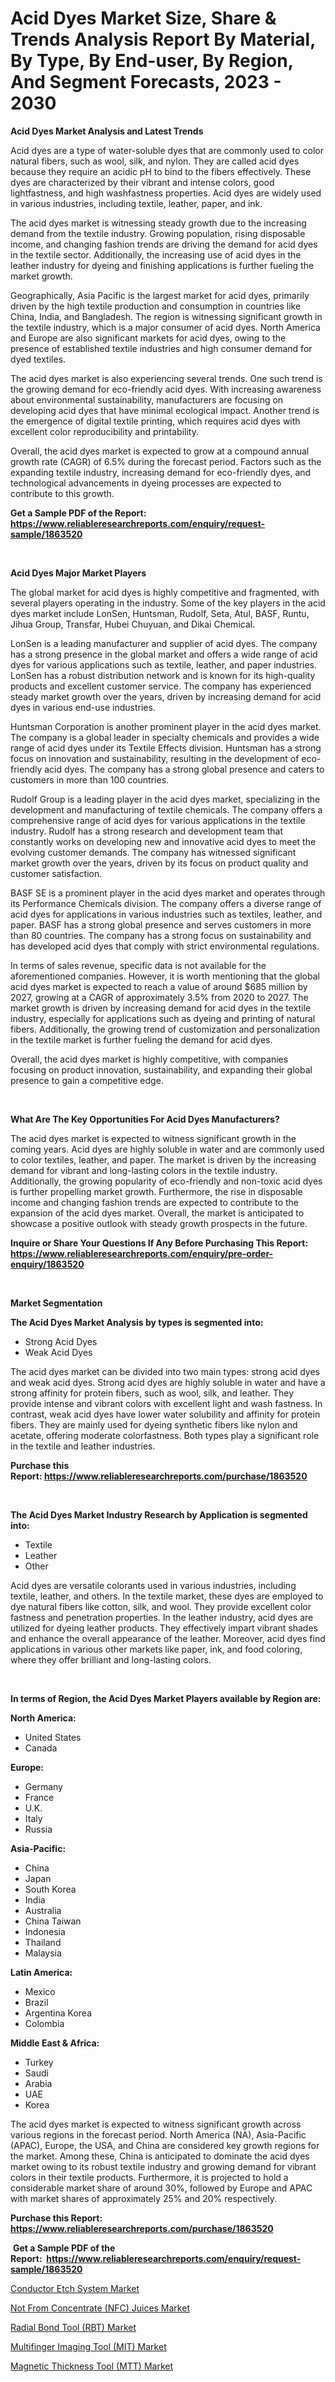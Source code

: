 <p><h1>Acid Dyes Market Size, Share & Trends Analysis Report By Material, By Type, By End-user, By Region, And Segment Forecasts, 2023 - 2030</h1></p><p><strong>Acid Dyes Market Analysis and Latest Trends</strong></p>
<p><p>Acid dyes are a type of water-soluble dyes that are commonly used to color natural fibers, such as wool, silk, and nylon. They are called acid dyes because they require an acidic pH to bind to the fibers effectively. These dyes are characterized by their vibrant and intense colors, good lightfastness, and high washfastness properties. Acid dyes are widely used in various industries, including textile, leather, paper, and ink.</p><p>The acid dyes market is witnessing steady growth due to the increasing demand from the textile industry. Growing population, rising disposable income, and changing fashion trends are driving the demand for acid dyes in the textile sector. Additionally, the increasing use of acid dyes in the leather industry for dyeing and finishing applications is further fueling the market growth.</p><p>Geographically, Asia Pacific is the largest market for acid dyes, primarily driven by the high textile production and consumption in countries like China, India, and Bangladesh. The region is witnessing significant growth in the textile industry, which is a major consumer of acid dyes. North America and Europe are also significant markets for acid dyes, owing to the presence of established textile industries and high consumer demand for dyed textiles.</p><p>The acid dyes market is also experiencing several trends. One such trend is the growing demand for eco-friendly acid dyes. With increasing awareness about environmental sustainability, manufacturers are focusing on developing acid dyes that have minimal ecological impact. Another trend is the emergence of digital textile printing, which requires acid dyes with excellent color reproducibility and printability.</p><p>Overall, the acid dyes market is expected to grow at a compound annual growth rate (CAGR) of 6.5% during the forecast period. Factors such as the expanding textile industry, increasing demand for eco-friendly dyes, and technological advancements in dyeing processes are expected to contribute to this growth.</p></p>
<p><strong>Get a Sample PDF of the Report:&nbsp; <a href="https://www.reliableresearchreports.com/enquiry/request-sample/1863520">https://www.reliableresearchreports.com/enquiry/request-sample/1863520</a></strong></p>
<p>&nbsp;</p>
<p><strong>Acid Dyes Major Market Players</strong></p>
<p><p>The global market for acid dyes is highly competitive and fragmented, with several players operating in the industry. Some of the key players in the acid dyes market include LonSen, Huntsman, Rudolf, Seta, Atul, BASF, Runtu, Jihua Group, Transfar, Hubei Chuyuan, and Dikai Chemical. </p><p>LonSen is a leading manufacturer and supplier of acid dyes. The company has a strong presence in the global market and offers a wide range of acid dyes for various applications such as textile, leather, and paper industries. LonSen has a robust distribution network and is known for its high-quality products and excellent customer service. The company has experienced steady market growth over the years, driven by increasing demand for acid dyes in various end-use industries.</p><p>Huntsman Corporation is another prominent player in the acid dyes market. The company is a global leader in specialty chemicals and provides a wide range of acid dyes under its Textile Effects division. Huntsman has a strong focus on innovation and sustainability, resulting in the development of eco-friendly acid dyes. The company has a strong global presence and caters to customers in more than 100 countries. </p><p>Rudolf Group is a leading player in the acid dyes market, specializing in the development and manufacturing of textile chemicals. The company offers a comprehensive range of acid dyes for various applications in the textile industry. Rudolf has a strong research and development team that constantly works on developing new and innovative acid dyes to meet the evolving customer demands. The company has witnessed significant market growth over the years, driven by its focus on product quality and customer satisfaction.</p><p>BASF SE is a prominent player in the acid dyes market and operates through its Performance Chemicals division. The company offers a diverse range of acid dyes for applications in various industries such as textiles, leather, and paper. BASF has a strong global presence and serves customers in more than 80 countries. The company has a strong focus on sustainability and has developed acid dyes that comply with strict environmental regulations.</p><p>In terms of sales revenue, specific data is not available for the aforementioned companies. However, it is worth mentioning that the global acid dyes market is expected to reach a value of around $685 million by 2027, growing at a CAGR of approximately 3.5% from 2020 to 2027. The market growth is driven by increasing demand for acid dyes in the textile industry, especially for applications such as dyeing and printing of natural fibers. Additionally, the growing trend of customization and personalization in the textile market is further fueling the demand for acid dyes. </p><p>Overall, the acid dyes market is highly competitive, with companies focusing on product innovation, sustainability, and expanding their global presence to gain a competitive edge.</p></p>
<p>&nbsp;</p>
<p><strong>What Are The Key Opportunities For Acid Dyes Manufacturers?</strong></p>
<p><p>The acid dyes market is expected to witness significant growth in the coming years. Acid dyes are highly soluble in water and are commonly used to color textiles, leather, and paper. The market is driven by the increasing demand for vibrant and long-lasting colors in the textile industry. Additionally, the growing popularity of eco-friendly and non-toxic acid dyes is further propelling market growth. Furthermore, the rise in disposable income and changing fashion trends are expected to contribute to the expansion of the acid dyes market. Overall, the market is anticipated to showcase a positive outlook with steady growth prospects in the future.</p></p>
<p><strong>Inquire or Share Your Questions If Any Before Purchasing This Report: <a href="https://www.reliableresearchreports.com/enquiry/pre-order-enquiry/1863520">https://www.reliableresearchreports.com/enquiry/pre-order-enquiry/1863520</a></strong></p>
<p>&nbsp;</p>
<p><strong>Market Segmentation</strong></p>
<p><strong>The Acid Dyes Market Analysis by types is segmented into:</strong></p>
<p><ul><li>Strong Acid Dyes</li><li>Weak Acid Dyes</li></ul></p>
<p><p>The acid dyes market can be divided into two main types: strong acid dyes and weak acid dyes. Strong acid dyes are highly soluble in water and have a strong affinity for protein fibers, such as wool, silk, and leather. They provide intense and vibrant colors with excellent light and wash fastness. In contrast, weak acid dyes have lower water solubility and affinity for protein fibers. They are mainly used for dyeing synthetic fibers like nylon and acetate, offering moderate colorfastness. Both types play a significant role in the textile and leather industries.</p></p>
<p><strong>Purchase this Report:&nbsp;<a href="https://www.reliableresearchreports.com/purchase/1863520">https://www.reliableresearchreports.com/purchase/1863520</a></strong></p>
<p>&nbsp;</p>
<p><strong>The Acid Dyes Market Industry Research by Application is segmented into:</strong></p>
<p><ul><li>Textile</li><li>Leather</li><li>Other</li></ul></p>
<p><p>Acid dyes are versatile colorants used in various industries, including textile, leather, and others. In the textile market, these dyes are employed to dye natural fibers like cotton, silk, and wool. They provide excellent color fastness and penetration properties. In the leather industry, acid dyes are utilized for dyeing leather products. They effectively impart vibrant shades and enhance the overall appearance of the leather. Moreover, acid dyes find applications in various other markets like paper, ink, and food coloring, where they offer brilliant and long-lasting colors.</p></p>
<p>&nbsp;</p>
<p><strong>In terms of Region, the Acid Dyes Market Players available by Region are:</strong></p>
<p>
    <p> <strong> North America: </strong>
        <ul>
            <li>United States</li>
            <li>Canada</li>
        </ul>
        </p> 
    <p> <strong> Europe: </strong>
        <ul>
            <li>Germany</li>
            <li>France</li>
            <li>U.K.</li>
            <li>Italy</li>
            <li>Russia</li>
        </ul>
        </p> 
    <p> <strong> Asia-Pacific: </strong>
        <ul>
            <li>China</li>
            <li>Japan</li>
            <li>South Korea</li>
            <li>India</li>
            <li>Australia</li>
            <li>China Taiwan</li>
            <li>Indonesia</li>
            <li>Thailand</li>
            <li>Malaysia</li>
        </ul>
        </p> 
    <p> <strong> Latin America: </strong>
        <ul>
            <li>Mexico</li>
            <li>Brazil</li>
            <li>Argentina Korea</li>
            <li>Colombia</li>
        </ul>
        </p> 
    <p> <strong> Middle East & Africa: </strong>
        <ul>
            <li>Turkey</li>
            <li>Saudi</li>
            <li>Arabia</li>
            <li>UAE</li>
            <li>Korea</li>
        </ul>
    </p>
    </p>
<p><p>The acid dyes market is expected to witness significant growth across various regions in the forecast period. North America (NA), Asia-Pacific (APAC), Europe, the USA, and China are considered key growth regions for the market. Among these, China is anticipated to dominate the acid dyes market owing to its robust textile industry and growing demand for vibrant colors in their textile products. Furthermore, it is projected to hold a considerable market share of around 30%, followed by Europe and APAC with market shares of approximately 25% and 20% respectively.</p></p>
<p><strong>Purchase this Report: <a href="https://www.reliableresearchreports.com/purchase/1863520">https://www.reliableresearchreports.com/purchase/1863520</a></strong></p>
<p>&nbsp;<strong>Get a Sample PDF of the Report:&nbsp;&nbsp;<a href="https://www.reliableresearchreports.com/enquiry/request-sample/1863520">https://www.reliableresearchreports.com/enquiry/request-sample/1863520</a></strong></p>
<p><strong></strong></p>
<p><p><a href="https://medium.com/@amyjacobi1918/conductor-etch-system-market-analysis-its-cagr-market-segmentation-and-global-industry-overview-69a368cc7d61">Conductor Etch System Market</a></p><p><a href="https://medium.com/@zoeyleannon2023/not-from-concentrate-nfc-juices-market-size-reveals-the-best-marketing-channels-in-global-3177c4dbfb69">Not From Concentrate (NFC) Juices Market</a></p><p><a href="https://medium.com/@poem.snap.phase/radial-bond-tool-rbt-market-report-reveals-the-latest-trends-and-growth-opportunities-of-this-670e6fd74740">Radial Bond Tool (RBT) Market</a></p><p><a href="https://medium.com/@truly.fight.must/multifinger-imaging-tool-mit-market-insights-into-market-cagr-market-trends-and-growth-fce1edc328b4">Multifinger Imaging Tool (MIT) Market</a></p><p><a href="https://medium.com/@late.bean.frame/magnetic-thickness-tool-mtt-market-the-key-to-successful-business-strategy-forecast-till-2030-19b14d147913">Magnetic Thickness Tool (MTT) Market</a></p></p>